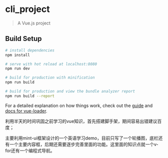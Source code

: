# cli_project

> A Vue.js project

## Build Setup

``` bash
# install dependencies
npm install

# serve with hot reload at localhost:8080
npm run dev

# build for production with minification
npm run build

# build for production and view the bundle analyzer report
npm run build --report
```

For a detailed explanation on how things work, check out the [guide](http://vuejs-templates.github.io/webpack/) and [docs for vue-loader](http://vuejs.github.io/vue-loader).

利用半天的时间巩固之前学习的vue知识，首先搭建脚手架，期间容易出错建议百度；

主要利用mint-ui框架设计的一个英语学习demo，目前只写了一个轮播图，底栏还有一个主要内容框，后期还需要逐步完善里面的功能。这里面的知识点就一个v-for还有一个编程式导航。